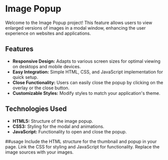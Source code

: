 # Image Popup

Welcome to the Image Popup project! This feature allows users to view enlarged versions of images in a modal window, enhancing the user experience on websites and applications.

## Features

- **Responsive Design:** Adapts to various screen sizes for optimal viewing on desktops and mobile devices.
- **Easy Integration:** Simple HTML, CSS, and JavaScript implementation for quick setup.
- **Close Functionality:** Users can easily close the popup by clicking on the overlay or the close button.
- **Customizable Styles:** Modify styles to match your application's theme.

## Technologies Used

- **HTML5:** Structure of the image popup.
- **CSS3:** Styling for the modal and animations.
- **JavaScript:** Functionality to open and close the popup.

##usage
Include the HTML structure for the thumbnail and popup in your page.
Link the CSS for styling and JavaScript for functionality.
Replace the image sources with your images.
